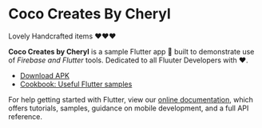 # Coco Creates By Cheryl

Lovely Handcrafted items ❤️❤️❤️

**Coco Creates by Cheryl** is a sample Flutter app 📱 built to demonstrate use of *Firebase and Flutter* tools. Dedicated to all Fluuter Developers with ❤️. 

- [Download APK](https://github.com/shubhs0707/coco-creates-by-cheryl/raw/master/app-release.apk)
- [Cookbook: Useful Flutter samples](https://flutter.dev/docs/cookbook)

For help getting started with Flutter, view our
[online documentation](https://flutter.dev/docs), which offers tutorials,
samples, guidance on mobile development, and a full API reference.
